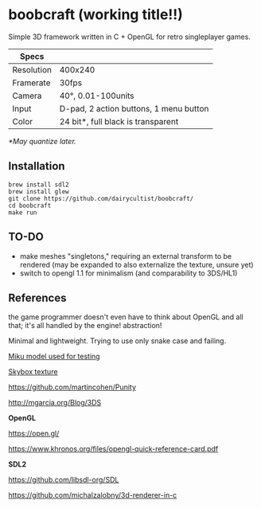 # boobcraft (working title!!)

Simple 3D framework written in C + OpenGL for retro singleplayer games.

| Specs      |                                        |
|------------|----------------------------------------|
| Resolution | 400x240                                |
| Framerate  | 30fps                                  |
| Camera     | 40°, 0.01-100units                     |
| Input      | D-pad, 2 action buttons, 1 menu button |
| Color      | 24 bit*, full black is transparent     |

_*May quantize later._

## Installation

```
brew install sdl2
brew install glew
git clone https://github.com/dairycultist/boobcraft/
cd boobcraft
make run
```

## TO-DO

- make meshes "singletons," requiring an external transform to be rendered (may be expanded to also externalize the texture, unsure yet)
- switch to opengl 1.1 for minimalism (and comparability to 3DS/HL1)

## References

the game programmer doesn't even have to think about OpenGL and all that; it's all handled by the engine! abstraction!

Minimal and lightweight. Trying to use only snake case and failing.

[Miku model used for testing](https://sketchfab.com/3d-models/hatsune-miku-low-poly-6668784e9dfa46ba92bc28f85d8154e5)

[Skybox texture](https://opengameart.org/content/sky-box-sunny-day)

https://github.com/martincohen/Punity

http://mgarcia.org/Blog/3DS

**OpenGL**

https://open.gl/

https://www.khronos.org/files/opengl-quick-reference-card.pdf

**SDL2**

https://github.com/libsdl-org/SDL

https://github.com/michalzalobny/3d-renderer-in-c
